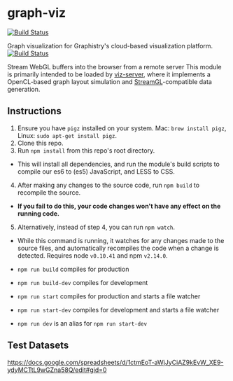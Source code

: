 # graph-viz
[![Build Status](http://deploy.graphistry.com/buildStatus/icon?job=graph-viz)](http://deploy.graphistry.com/job/graph-viz/)

Graph visualization for Graphistry's cloud-based visualization platform.
[![Build Status](http://deploy.graphistry.com/buildStatus/icon?job=StreamGL)](http://deploy.graphistry.com/job/StreamGL/)

Stream WebGL buffers into the browser from a remote server
This module is primarily intended to be loaded by [viz-server](https://github.com/graphistry/viz-server), where it implements a OpenCL-based graph layout simulation and [StreamGL](https://github.com/graphistry/StreamGL)-compatible data generation. 


## Instructions

1. Ensure you have `pigz` installed on your system. Mac: `brew install pigz`, Linux: `sudo apt-get install pigz`.
2. Clone this repo.
3. Run `npm install` from this repo's root directory.
  - This will install all dependencies, and run the module's build scripts to compile our es6 to (es5) JavaScript, and LESS to CSS.
4. After making any changes to the source code, run `npm build` to recompile the source. 
  - **If you fail to do this, your code changes won't have any effect on the running code.**
5. Alternatively, instead of step 4, you can run `npm watch`.
  - While this command is running, it watches for any changes made to the source files, and automatically recompiles the code when a change is detected.
Requires node `v0.10.41` and npm `v2.14.0`.

- `npm run build` compiles for production
- `npm run build-dev` compiles for development
- `npm run start` compiles for production and starts a file watcher
- `npm run start-dev` compiles for development and starts a file watcher
- `npm run dev` is an alias for `npm run start-dev`



## Test Datasets

https://docs.google.com/spreadsheets/d/1ctmEoT-aWjJyCiAZ9kEvW_XE9-ydyMCTtL9wGZna58Q/edit#gid=0
